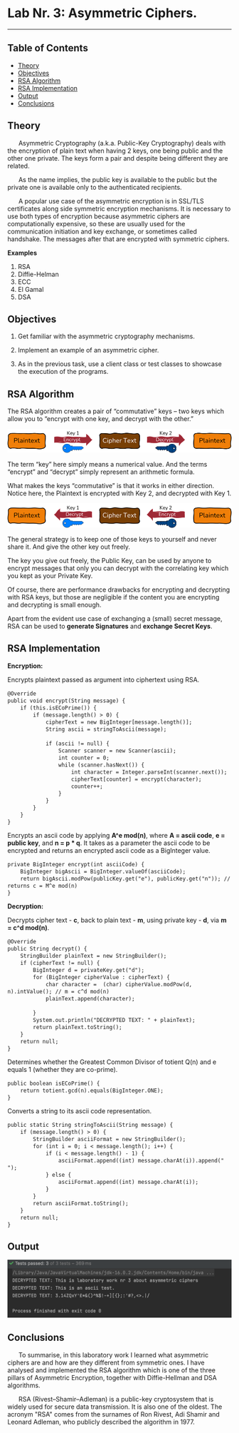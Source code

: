 # Lab Nr. 3: Asymmetric Ciphers.

---
## Table of Contents

* [Theory](#theory)
* [Objectives](#objectives)
* [RSA Algorithm](#rsa-algorithm)
* [RSA Implementation](#rsa-implementation)
* [Output](#output)
* [Conclusions](#conclusions)

## Theory

&ensp;&ensp;&ensp; Asymmetric Cryptography (a.k.a. Public-Key Cryptography) deals with the encryption of plain text when having 2 keys, one being public and the other one private. The keys form a pair and despite being different they are related.

&ensp;&ensp;&ensp; As the name implies, the public key is available to the public but the private one is available only to the authenticated recipients.

&ensp;&ensp;&ensp; A popular use case of the asymmetric encryption is in SSL/TLS certificates along side symmetric encryption mechanisms. It is necessary to use both types of encryption because asymmetric ciphers are computationally expensive, so these are usually used for the communication initiation and key exchange, or sometimes called handshake. The messages after that are encrypted with symmetric ciphers.


**Examples**
1. RSA
2. Diffie-Helman
3. ECC
4. El Gamal
5. DSA


## Objectives
1. Get familiar with the asymmetric cryptography mechanisms.

2. Implement an example of an asymmetric cipher.

3. As in the previous task, use a client class or test classes to showcase the execution of the programs.

## RSA Algorithm
The RSA algorithm creates a pair of “commutative” keys – two keys which allow you to “encrypt with one key, and decrypt with the other.”

![](../images/rsa1.png)

The term “key” here simply means a numerical value. And the terms “encrypt” and “decrypt” simply represent an arithmetic formula.

What makes the keys “commutative” is that it works in either direction. Notice here, the Plaintext is encrypted with Key 2, and decrypted with Key 1.

![](../images/rsa2.png)

The general strategy is to keep one of those keys to yourself and never share it. And give the other key out freely.

The key you give out freely, the Public Key, can be used by anyone to encrypt messages that only you can decrypt with the correlating key which you kept as your Private Key.

Of course, there are performance drawbacks for encrypting and decrypting with RSA keys, but those are negligible if the content you are encrypting and decrypting is small enough.

Apart from the evident use case of exchanging a (small) secret message, RSA can be used to **generate Signatures** and **exchange Secret Keys**.

## RSA Implementation

**Encryption:**

Encrypts plaintext passed as argument into ciphertext using RSA.

```
@Override
public void encrypt(String message) {
    if (this.isECoPrime()) {
        if (message.length() > 0) {
            cipherText = new BigInteger[message.length()];
            String ascii = stringToAscii(message);

            if (ascii != null) {
                Scanner scanner = new Scanner(ascii);
                int counter = 0;
                while (scanner.hasNext()) {
                    int character = Integer.parseInt(scanner.next());
                    cipherText[counter] = encrypt(character);
                    counter++;
                }
            }
        }
    }
}
```

Encrypts an ascii code by applying **A^e mod(n)**, where **A = ascii code**, **e = public key**, and **n = p * q**.
It takes as a parameter the ascii code to be encrypted and returns an encrypted ascii code as a BigInteger value.

```
private BigInteger encrypt(int asciiCode) {
    BigInteger bigAscii = BigInteger.valueOf(asciiCode);
    return bigAscii.modPow(publicKey.get("e"), publicKey.get("n")); // returns c = M^e mod(n)
}
```

**Decryption:**

Decrypts cipher text - **c**, back to plain text - **m**, using private key - **d**, via **m = c^d mod(n)**.

```
@Override
public String decrypt() {
    StringBuilder plainText = new StringBuilder();
    if (cipherText != null) {
        BigInteger d = privateKey.get("d");
        for (BigInteger cipherValue : cipherText) {
            char character =  (char) cipherValue.modPow(d, n).intValue(); // m = c^d mod(n)
            plainText.append(character);

        }
        System.out.println("DECRYPTED TEXT: " + plainText);
        return plainText.toString();
    }
    return null;
}
```

Determines whether the Greatest Common Divisor of totient Q(n) and e equals 1 (whether they are co-prime).

```
public boolean isECoPrime() {
    return totient.gcd(n).equals(BigInteger.ONE);
}
```

Converts a string to its ascii code representation.

```
public static String stringToAscii(String message) {
    if (message.length() > 0) {
        StringBuilder asciiFormat = new StringBuilder();
        for (int i = 0; i < message.length(); i++) {
            if (i < message.length() - 1) {
                asciiFormat.append((int) message.charAt(i)).append(" ");
            } else {
                asciiFormat.append((int) message.charAt(i));
            }
        }
        return asciiFormat.toString();
    }
    return null;
}
```

## Output

![](../images/rsa-output.png)

## Conclusions
&ensp;&ensp;&ensp; To summarise, in this laboratory work I learned what asymmetric ciphers are and how are they different from symmetric ones. I have analysed and implemented the RSA algorithm which is one of the three pillars of Asymmetric Encryption, together with Diffie-Hellman and DSA algorithms.

&ensp;&ensp;&ensp; RSA (Rivest–Shamir–Adleman) is a public-key cryptosystem that is widely used for secure data transmission. It is also one of the oldest. The acronym "RSA" comes from the surnames of Ron Rivest, Adi Shamir and Leonard Adleman, who publicly described the algorithm in 1977.